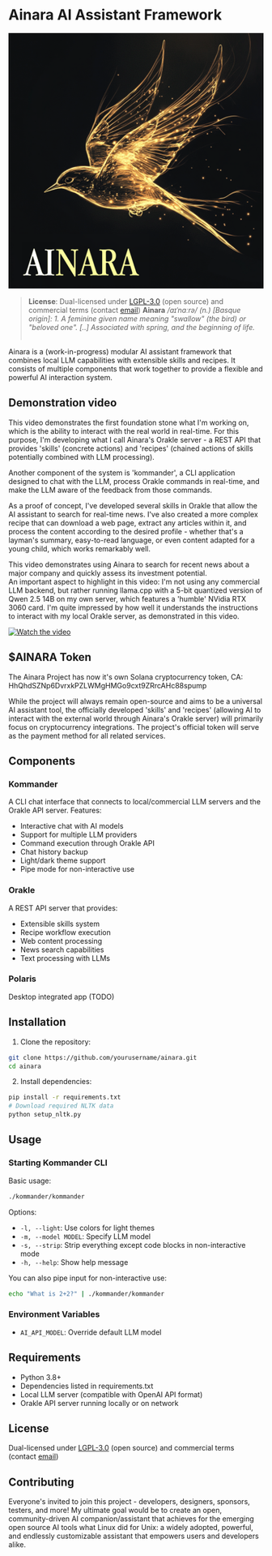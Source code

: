 # Ainara AI Assistant Framework

![Ainara logo](./assets/ainara_logo.png)

> **License**: Dual-licensed under [LGPL-3.0](LICENSE.LGPL) (open source) and commercial terms (contact [email](mailto:rgomez@khromalabs.org))
**Ainara** _/aɪˈnɑːrə/ (n.) [Basque origin]: 1. A feminine given name meaning "swallow" (the bird) or "beloved one". [..] Associated with spring, and the beginning of life._
<br><br>

Ainara is a (work-in-progress) modular AI assistant framework that combines local LLM capabilities with extensible skills and recipes. It consists of multiple components that work together to provide a flexible and powerful AI interaction system.

## Demonstration video

This video demonstrates the first foundation stone what I'm working on, which is the ability to interact with the real world in real-time. For this purpose, I'm developing what I call Ainara's Orakle server - a REST API that provides 'skills' (concrete actions) and 'recipes' (chained actions of skills potentially combined with LLM processing).

Another component of the system is 'kommander', a CLI application designed to chat with the LLM, process Orakle commands in real-time, and make the LLM aware of the feedback from those commands.

As a proof of concept, I've developed several skills in Orakle that allow the AI assistant to search for real-time news. I've also created a more complex recipe that can download a web page, extract any articles within it, and process the content according to the desired profile - whether that's a layman's summary, easy-to-read language, or even content adapted for a young child, which works remarkably well.

This video demonstrates using Ainara to search for recent news about a major company and quickly assess its investment potential.  
An important aspect to highlight in this video: I'm not using any commercial LLM backend, but rather running llama.cpp with a 5-bit quantized version of Qwen 2.5 14B on my own server, which features a 'humble' NVidia RTX 3060 card. I'm quite impressed by how well it understands the instructions to interact with my local Orakle server, as demonstrated in this video.

[![Watch the video](https://img.youtube.com/vi/mBimxZjGlWM/0.jpg)](https://www.youtube.com/watch?v=mBimxZjGlWM)

## $AINARA Token

The Ainara Project has now it's own Solana cryptocurrency token, CA: HhQhdSZNp6DvrxkPZLWMgHMGo9cxt9ZRrcAHc88spump

While the project will always remain open-source and aims to be a universal AI assistant tool, the officially developed 'skills' and 'recipes' (allowing AI to interact with the external world through Ainara's Orakle server) will primarily focus on cryptocurrency integrations. The project's official token will serve as the payment method for all related services.

## Components

### Kommander
A CLI chat interface that connects to local/commercial LLM servers and the Orakle API server. Features:
- Interactive chat with AI models
- Support for multiple LLM providers
- Command execution through Orakle API
- Chat history backup
- Light/dark theme support
- Pipe mode for non-interactive use

### Orakle
A REST API server that provides:
- Extensible skills system
- Recipe workflow execution
- Web content processing
- News search capabilities
- Text processing with LLMs

### Polaris
Desktop integrated app (TODO)

## Installation

1. Clone the repository:
```bash
git clone https://github.com/yourusername/ainara.git
cd ainara
```

2. Install dependencies:
```bash
pip install -r requirements.txt
# Download required NLTK data
python setup_nltk.py
```

## Usage

### Starting Kommander CLI

Basic usage:
```bash
./kommander/kommander
```

Options:
- `-l, --light`: Use colors for light themes
- `-m, --model MODEL`: Specify LLM model
- `-s, --strip`: Strip everything except code blocks in non-interactive mode
- `-h, --help`: Show help message

You can also pipe input for non-interactive use:
```bash
echo "What is 2+2?" | ./kommander/kommander
```

### Environment Variables

- `AI_API_MODEL`: Override default LLM model

## Requirements

- Python 3.8+
- Dependencies listed in requirements.txt
- Local LLM server (compatible with OpenAI API format)
- Orakle API server running locally or on network

## License

Dual-licensed under [LGPL-3.0](LICENSE.LGPL) (open source) and commercial terms (contact [email](mailto:your@email.com))

## Contributing

Everyone's invited to join this project - developers, designers, sponsors, testers, and more! My ultimate goal would be to create an open, community-driven AI companion/assistant that achieves for the emerging open source AI tools what Linux did for Unix: a widely adopted, powerful, and endlessly customizable assistant that empowers users and developers alike.
